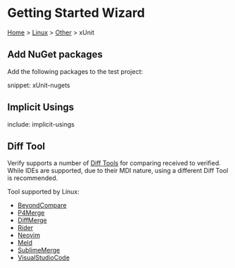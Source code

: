 # Getting Started Wizard

[Home](/docs/wiz/readme.md) > [Linux](pickide_Linux.md) > [Other](picktest_Linux_Other.md) > xUnit

## Add NuGet packages

Add the following packages to the test project:

snippet: xUnit-nugets

## Implicit Usings

include: implicit-usings
## Diff Tool

Verify supports a number of [Diff Tools](https://github.com/VerifyTests/DiffEngine/blob/main/docs/diff-tool.md#supported-tools) for comparing received to verified.
While IDEs are supported, due to their MDI nature, using a different Diff Tool is recommended.

Tool supported by Linux:
 * [BeyondCompare](https://www.scootersoftware.com)
 * [P4Merge](https://www.perforce.com/products/helix-core-apps/merge-diff-tool-p4merge)
 * [DiffMerge](https://www.sourcegear.com/diffmerge/)
 * [Rider](https://www.jetbrains.com/rider/)
 * [Neovim](https://neovim.io/)
 * [Meld](https://meldmerge.org/)
 * [SublimeMerge](https://www.sublimemerge.com/)
 * [VisualStudioCode](https://code.visualstudio.com)
